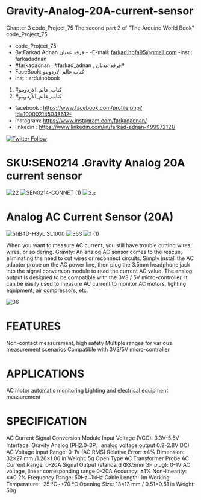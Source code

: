 # Gravity-Analog-20A-current-sensor
Chapter 3 code_Project_75 The second part 2 of "The Arduino World Book" code_Project_75
 
- code_Project_75
-  By:Farkad Adnan فرقد عدنان - 
 -E-mail: farkad.hpfa95@gmail.com 
-inst : farkadadnan 
- #farkadadnan , #farkad_adnan , فرقد عدنان# 
- FaceBook: كتاب عالم الاردوينو 
- inst : arduinobook
1. #كتاب_عالم_الاردوينو
2. #كتاب_عالم_الآردوينو

* facebook : https://www.facebook.com/profile.php?id=100002145048612-
* instagram:  https://www.instagram.com/farkadadnan/
* linkedin : https://www.linkedin.com/in/farkad-adnan-499972121/

 <p>
 <a href='https://mobile.twitter.com/farkadadnan'>
        <img alt="Twitter Follow" src="https://img.shields.io/twitter/follow/farkadadnan?label=%40farkadadnan&style=social" alt='Twitter' align="center"/>
    </a>
</p>

# SKU:SEN0214 .Gravity Analog 20A current sensor
![22](https://user-images.githubusercontent.com/35774039/160259372-298a147e-407e-41a3-a231-2395baec2015.JPG)
![SEN0214-CONNET (1)](https://user-images.githubusercontent.com/35774039/160259380-d5ea958e-00e5-4ca7-9638-d5dafb3fd56e.png)
![2ي](https://user-images.githubusercontent.com/35774039/160259592-f71fcd0a-093b-4c55-b53f-54c674dea25a.JPG)


# Analog AC Current Sensor (20A)
![51iB4D-H3yL _SL1000_](https://user-images.githubusercontent.com/35774039/160259385-02e783c5-3fa6-4267-a181-0e2224499bd8.jpg)
![363](https://user-images.githubusercontent.com/35774039/160259389-d242ca2e-df0c-4e6a-a09d-16071ac4074a.JPG)
![1 (1)](https://user-images.githubusercontent.com/35774039/160259395-0a19f485-fe52-46a9-b132-ab8deabad73e.jpg)

When you want to measure AC current, you still have trouble cutting wires, wires, or soldering. Gravity: An analog AC sensor comes to the rescue, eliminating the need to cut wires or reconnect circuits. Simply install the AC adapter probe on the AC power line, then plug the 3.5mm headphone jack into the signal conversion module to read the current AC value. The analog output is designed to be compatible with the 3V3 / 5V micro-controller. It can be easily used to measure AC current to monitor AC motors, lighting equipment, air compressors, etc.

![36](https://user-images.githubusercontent.com/35774039/160259601-2ecc2333-edac-492a-9e7e-f37f603d95b5.JPG)

# FEATURES
Non-contact measurement, high safety
Multiple ranges for various measurement scenarios
Compatible with 3V3/5V micro-controller
# APPLICATIONS
AC motor automatic monitoring
Lighting and electrical equipment measurement
# SPECIFICATION
AC Current Signal Conversion Module
Input Voltage (VCC): 3.3V-5.5V
Interface: Gravity Analog (PH2.0-3P，analog voltage output 0.2-2.8V DC)
AC Voltage Input Range: 0-1V (AC RMS)
Relative Error: ±4%
Dimension: 32×27 mm /1.26×1.06 in
Weight: 5g
Open Type AC Transformer Probe
AC Current Range: 0-20A
Signal Output (standard Φ3.5mm 3P plug): 0-1V AC voltage, linear corresponding range 0-20A
Accuracy: ±1%
Non-linearity: ≤±0.2%
Frequency Range: 50Hz~1kHz
Cable Length: 1m
Working Temperature: -25 ℃~+70 ℃
Opening Size: 13×13 mm / 0.51×0.51 in
Weight: 50g


